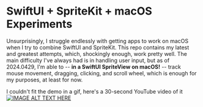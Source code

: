#  SwiftUI + SpriteKit + macOS Experiments

Unsurprisingly, I struggle endlessly with getting apps to work on macOS
when I try to combine SwiftUI and SpriteKit. This repo contains my latest
and greatest attempts, which, shockingly enough, work pretty well. The main
difficulty I've always had is in handling user input, but as of 2024.0429,
I'm able to -- **in a SwiftUI SpriteView on macOS!** -- track mouse
movement, dragging, clicking, and scroll wheel, which is enough for my
purposes, at least for now. 

I couldn't fit the demo in a gif, here's a 30-second YouTube video of it
[![IMAGE ALT TEXT HERE](https://img.youtube.com/vi/zGU3Qo9gNOM/0.jpg)](https://www.youtube.com/watch?v=zGU3Qo9gNOM)
